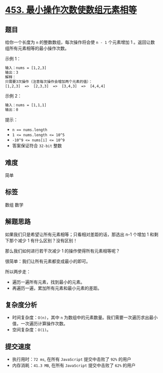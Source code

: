 # [453. 最小操作次数使数组元素相等](https://leetcode-cn.com/problems/minimum-moves-to-equal-array-elements/)

## 题目

给你一个长度为 `n` 的整数数组，每次操作将会使 `n - 1` 个元素增加 1 。返回让数组所有元素相等的最小操作次数。

示例 1：

```txt
输入：nums = [1,2,3]
输出：3
解释：
只需要3次操作（注意每次操作会增加两个元素的值）：
[1,2,3]  =>  [2,3,3]  =>  [3,4,3]  =>  [4,4,4]
```

示例 2：

```txt
输入：nums = [1,1,1]
输出：0
```

提示：

- `n == nums.length`
- `1 <= nums.length <= 10^5`
- `-10^9 <= nums[i] <= 10^9`
- 答案保证符合 `32-bit` 整数

## 难度

简单

## 标签

数组 数学

## 解题思路

如果我们只是希望让所有元素相等；只看相对差距的话，那选出 n-1 个增加 1 和剩下那个减少 1 有什么区别？没有区别！

那么我们如何进行若干次减少 1 的操作使得所有元素相等呢？

很简单：我们让所有元素都变成最小的即可。

所以两步走：

- 遍历一遍所有元素，找到最小的元素。
- 再遍历一遍，累加所有元素和最小元素的差距。

## 复杂度分析

- 时间复杂度：`O(n)`，其中 `n` 为数组中的元素数量。我们需要一次遍历求出最小值，一次遍历计算操作次数。
- 空间复杂度：`O(1)`。

## 提交速度

- 执行用时：`72 ms`, 在所有 `JavaScript` 提交中击败了 `92%` 的用户
- 内存消耗：`41.3 MB`, 在所有 `JavaScript` 提交中击败了 `62%` 的用户
